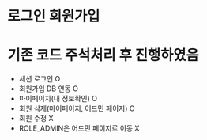 # 로그인 회원가입
# 기존 코드 주석처리 후 진행하였음
- 세션 로그인 O
- 회원가입 DB 연동 O
- 마이페이지(내 정보확인) O
- 회원 삭제(마이페이지, 어드민 페이지) O
- 회원 수정 X
- ROLE_ADMIN은 어드민 페이지로 이동 X
